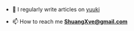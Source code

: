 - 📝 I regularly write articles on [yuuki](https://yuuki.cool/)

- 📫 How to reach me **ShuangXve@gmail.com**
